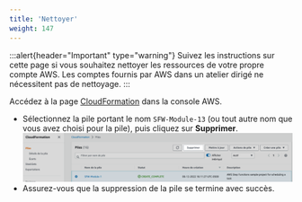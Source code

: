 ```yaml
---
title: 'Nettoyer'
weight: 147
---
```


:::alert{header="Important" type="warning"}
Suivez les instructions sur cette page si vous souhaitez nettoyer les ressources de votre propre compte AWS. Les comptes fournis par AWS dans un atelier dirigé ne nécessitent pas de nettoyage.
:::

Accédez à la page [CloudFormation](https://console.aws.amazon.com/cloudformation/home) dans la console AWS.
- Sélectionnez la pile portant le nom `SFW-Module-13` (ou tout autre nom que vous avez choisi pour la pile), puis cliquez sur **Supprimer**.
  ![Supprimer la pile CloudFormation](/static/img-fr/setup/setup-cloudformation-delete.png)
- Assurez-vous que la suppression de la pile se termine avec succès.